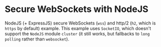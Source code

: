 # Secure WebSockets with NodeJS

NodeJS (+ ExpressJS) secure WebSockets (`wss`) and http/2 (`h2`, which is `https` by default) example. This example uses `SocketIO`, which doesn't support the `NodeJS` module `cluster` (it still works, but fallbacks to `long polling` rather than `websocket`). 